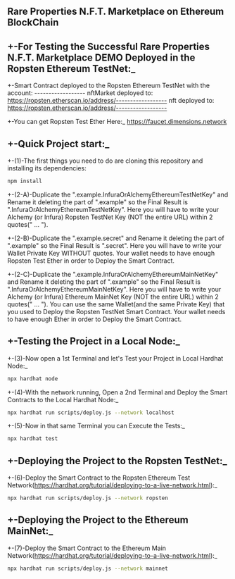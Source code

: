 ## Rare Properties N.F.T. Marketplace on Ethereum BlockChain

## +-For Testing the Successful Rare Properties N.F.T. Marketplace DEMO Deployed in the Ropsten Ethereum TestNet:\_
+-Smart Contract deployed to the Ropsten Ethereum TestNet with the account: ------------------
nftMarket deployed to: https://ropsten.etherscan.io/address/------------------
nft deployed to: https://ropsten.etherscan.io/address/------------------

+-You can get Ropsten Test Ether Here:\_
https://faucet.dimensions.network

## +-Quick Project start:_

+-(1)-The first things you need to do are cloning this repository and installing its dependencies:

```sh
npm install
```

+-(2-A)-Duplicate the ".example.InfuraOrAlchemyEthereumTestNetKey" and Rename it deleting the part of ".example" so the Final Result is ".InfuraOrAlchemyEthereumTestNetKey". Here you will have to write your Alchemy (or Infura) Ropsten TestNet Key (NOT the entire URL) within 2 quotes(" ... ").

+-(2-B)-Duplicate the ".example.secret" and Rename it deleting the part of ".example" so the Final Result is ".secret". Here you will have to write your Wallet Private Key WITHOUT quotes. Your wallet needs to have enough Ropsten Test Ether in order to Deploy the Smart Contract.

+-(2-C)-Duplicate the ".example.InfuraOrAlchemyEthereumMainNetKey" and Rename it deleting the part of ".example" so the Final Result is ".InfuraOrAlchemyEthereumMainNetKey". Here you will have to write your Alchemy (or Infura) Ethereum MainNet Key (NOT the entire URL) within 2 quotes(" ... "). You can use the same Wallet(and the same Private Key) that you used to Deploy the Ropsten TestNet Smart Contract. Your wallet needs to have enough Ether in order to Deploy the Smart Contract.

## +-Testing the Project in a Local Node:_

+-(3)-Now open a 1st Terminal and let's Test your Project in Local Hardhat Node:\_

```sh
npx hardhat node
```

+-(4)-With the network running, Open a 2nd Terminal and Deploy the Smart Contracts to the Local Hardhat Node:\_

```sh
npx hardhat run scripts/deploy.js --network localhost
```

+-(5)-Now in that same Terminal you can Execute the Tests:\_

```sh
npx hardhat test
```

## +-Deploying the Project to the Ropsten TestNet:_

+-(6)-Deploy the Smart Contract to the Ropsten Ethereum Test Network(https://hardhat.org/tutorial/deploying-to-a-live-network.html):\_

```sh
npx hardhat run scripts/deploy.js --network ropsten
```

## +-Deploying the Project to the Ethereum MainNet:_

+-(7)-Deploy the Smart Contract to the Ethereum Main Network(https://hardhat.org/tutorial/deploying-to-a-live-network.html):\_

```sh
npx hardhat run scripts/deploy.js --network mainnet
```